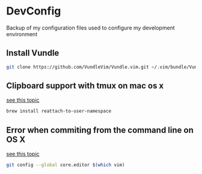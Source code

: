 # DevConfig
Backup of my configuration files used to configure my  development environment

## Install Vundle

```sh
git clone https://github.com/VundleVim/Vundle.vim.git ~/.vim/bundle/Vundle.vim
```

## Clipboard support with tmux on mac os x

[see this topic](https://github.com/ChrisJohnsen/tmux-MacOSX-pasteboard)

```sh
brew install reattach-to-user-namespace
```

## Error when commiting from the command line on OS X

[see this topic](https://github.com/VundleVim/Vundle.vim/issues/167)

```sh
git config --global core.editor $(which vim)
```
